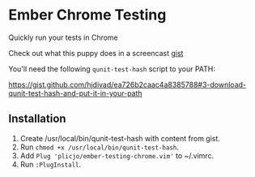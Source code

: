 # Ember Chrome Testing

Quickly run your tests in Chrome

Check out what this puppy does in a screencast [gist](https://gist.github.com/hjdivad/ea726b2caac4a8385788)

You'll need the following `qunit-test-hash` script to your PATH:

https://gist.github.com/hjdivad/ea726b2caac4a8385788#3-download-qunit-test-hash-and-put-it-in-your-path

## Installation

1. Create /usr/local/bin/qunit-test-hash with content from gist.
2. Run `chmod +x /usr/local/bin/qunit-test-hash`.
3. Add `Plug 'plicjo/ember-testing-chrome.vim'` to ~/.vimrc.
4. Run `:PlugInstall`.
